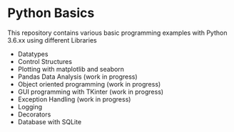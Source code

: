 # Python Basics
This repository contains various basic programming examples with Python 3.6.xx using different Libraries

- Datatypes
- Control Structures
- Plotting with matplotlib and seaborn
- Pandas Data Analysis (work in progress)
- Object oriented programming (work in progress)
- GUI programming with TKinter (work in progress)
- Exception Handling (work in progress)
- Logging
- Decorators
- Database with SQLite


